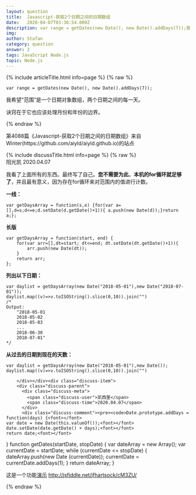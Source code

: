 ```yaml
---
layout: question
title:  Javascript-获取2个日期之间的日期数组
date:   2020-04-07T03:36:54.000Z
description: var range = getDates(new Date(), new Date().addDays(7));我希望“范围”是一个日期对象数组，两...
img: 
author: Stafan
category: question
answer: 2
tags: JavaScript Node.js
topic: Node.js
---
```

<div class="article-root">
  <div class="article">
    {% include articleTitle.html info=page %}
    {% raw %}
    <div class="article-content"><pre><code>var range = getDates(new Date(), new Date().addDays(7));
</code></pre>

<p><font style="vertical-align: inherit;"><font style="vertical-align: inherit;">我希望“范围”是一个日期对象数组，两个日期之间的每一天。</font></font></p>

<p><font style="vertical-align: inherit;"><font style="vertical-align: inherit;">诀窍在于它也应该处理月份和年份的边界。</font></font></p></div>
    {% endraw %}
  </div>
  <p class="winter_mark">第4088篇《Javascript-获取2个日期之间的日期数组》来自Winter(https://github.com/aiyld/aiyld.github.io)的站点</p>
  <div class="discuss-wrapper">
    {% include discussTitle.html info=page %}
    {% raw %}
    <div class="discuss-list">
    <div class="discuss-item">
        <div class="discuss-parent">
          <div class="discuss-meta">
            <span class="discuss-user">阳光凯</span>
            <span class="discuss-time">2020.04.07</span>
          </div>
          <div class="discuss-comment"><p><font style="vertical-align: inherit;"><font style="vertical-align: inherit;">我看了上面所有的东西。</font><font style="vertical-align: inherit;">最终写了自己。</font></font><strong><font style="vertical-align: inherit;"><font style="vertical-align: inherit;">您不需要为此</font></font></strong><font style="vertical-align: inherit;"><font style="vertical-align: inherit;">。</font></font><strong><font style="vertical-align: inherit;"><font style="vertical-align: inherit;">本机的for循环就足够了</font></font></strong><font style="vertical-align: inherit;"><font style="vertical-align: inherit;">，并且最有意义，因为存在for循环来对范围内的值进行计数。</font></font></p>

<p><strong><font style="vertical-align: inherit;"><font style="vertical-align: inherit;">一线：</font></font></strong></p>

<pre><code>var getDaysArray = function(s,e) {for(var a=[],d=s;d&lt;=e;d.setDate(d.getDate()+1)){ a.push(new Date(d));}return a;};
</code></pre>

<p><strong><font style="vertical-align: inherit;"><font style="vertical-align: inherit;">长版</font></font></strong></p>

<pre><code>var getDaysArray = function(start, end) {<font></font>
    for(var arr=[],dt=start; dt&lt;=end; dt.setDate(dt.getDate()+1)){<font></font>
        arr.push(new Date(dt));<font></font>
    }<font></font>
    return arr;<font></font>
};<font></font>
</code></pre>

<p><strong><font style="vertical-align: inherit;"><font style="vertical-align: inherit;">列出以下日期：</font></font></strong></p>

<pre><code>var daylist = getDaysArray(new Date("2018-05-01"),new Date("2018-07-01"));<font></font>
daylist.map((v)=&gt;v.toISOString().slice(0,10)).join("")<font></font>
/*<font></font>
Output: <font></font>
    "2018-05-01<font></font>
    2018-05-02<font></font>
    2018-05-03<font></font>
    ...<font></font>
    2018-06-30<font></font>
    2018-07-01"<font></font>
*/<font></font>
</code></pre>

<p><strong><font style="vertical-align: inherit;"><font style="vertical-align: inherit;">从过去的日期到现在的天数：</font></font></strong></p>

<pre><code>var daylist = getDaysArray(new Date("2018-05-01"),new Date());<font></font>
daylist.map((v)=&gt;v.toISOString().slice(0,10)).join("")<font></font>
</code></pre></div>
        </div></div><div class="discuss-item">
        <div class="discuss-parent">
          <div class="discuss-meta">
            <span class="discuss-user">凯西里</span>
            <span class="discuss-time">2020.04.07</span>
          </div>
          <div class="discuss-comment"><pre><code>Date.prototype.addDays = function(days) {<font></font>
    var date = new Date(this.valueOf());<font></font>
    date.setDate(date.getDate() + days);<font></font>
    return date;<font></font>
}<font></font>
<font></font>
function getDates(startDate, stopDate) {<font></font>
    var dateArray = new Array();<font></font>
    var currentDate = startDate;<font></font>
    while (currentDate &lt;= stopDate) {<font></font>
        dateArray.push(new Date (currentDate));<font></font>
        currentDate = currentDate.addDays(1);<font></font>
    }<font></font>
    return dateArray;<font></font>
}<font></font>
</code></pre>

<p><font style="vertical-align: inherit;"><font style="vertical-align: inherit;">这是一个功能</font></font><a href="http://jsfiddle.net/jfhartsock/cM3ZU/" rel="noreferrer"><font style="vertical-align: inherit;"><font style="vertical-align: inherit;">演示</font></font></a> <a href="http://jsfiddle.net/jfhartsock/cM3ZU/" rel="noreferrer"><font style="vertical-align: inherit;"><font style="vertical-align: inherit;">http://jsfiddle.net/jfhartsock/cM3ZU/</font></font></a></p></div>
        </div></div>
    </div>
    {% endraw %}
  </div>
<div>
